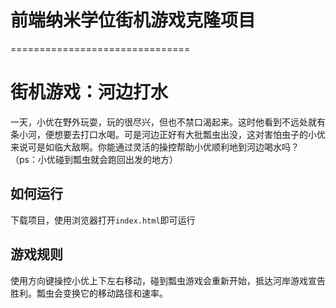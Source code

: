 
# 前端纳米学位街机游戏克隆项目
===============================

# 街机游戏：河边打水

一天，小优在野外玩耍，玩的很尽兴，但也不禁口渴起来。这时他看到不远处就有条小河，便想要去打口水喝。可是河边正好有大批瓢虫出没，这对害怕虫子的小优来说可是如临大敌啊。你能通过灵活的操控帮助小优顺利地到河边喝水吗？
（ps：小优碰到瓢虫就会跑回出发的地方）

## 如何运行
下载项目，使用浏览器打开`index.html`即可运行

## 游戏规则
使用方向键操控小优上下左右移动，碰到瓢虫游戏会重新开始，抵达河岸游戏宣告胜利。瓢虫会变换它的移动路径和速率。
